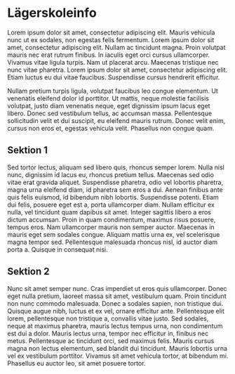 # Lägerskoleinfo

 Lorem ipsum dolor sit amet, consectetur adipiscing elit. Mauris vehicula nunc ut ex sodales, non egestas felis fermentum. Lorem ipsum dolor sit amet, consectetur adipiscing elit. Nullam ac tincidunt magna. Proin volutpat mauris nec erat rutrum finibus. In iaculis eget orci cursus ullamcorper. Vivamus vitae ligula turpis. Nam ut placerat arcu. Maecenas tristique nec nunc vitae pharetra. Lorem ipsum dolor sit amet, consectetur adipiscing elit. Etiam luctus eu dui vitae faucibus. Suspendisse cursus hendrerit efficitur.

Nullam pretium turpis ligula, volutpat faucibus leo congue elementum. Ut venenatis eleifend dolor id porttitor. Ut mattis, neque molestie facilisis volutpat, justo diam venenatis neque, eget dignissim ipsum lacus eget libero. Donec sed vestibulum tellus, ac accumsan massa. Pellentesque sollicitudin velit et dui suscipit, eu eleifend mauris rutrum. Donec velit enim, cursus non eros et, egestas vehicula velit. Phasellus non congue quam.

## Sektion 1


Sed tortor lectus, aliquam sed libero quis, rhoncus semper lorem. Nulla nisl nunc, dignissim id lacus eu, rhoncus pretium tellus. Maecenas sed odio vitae erat gravida aliquet. Suspendisse pharetra, odio vel lobortis pharetra, magna urna eleifend diam, id pharetra sem eros a dui. Aenean finibus ante quis felis euismod, id bibendum nibh lobortis. Suspendisse potenti. Etiam dui felis, posuere eget est a, porta ullamcorper diam. Nullam efficitur ex nulla, vel tincidunt quam dapibus sit amet. Integer sagittis libero a eros dictum accumsan. Proin in quam condimentum, maximus risus posuere, tempus eros. Nam ullamcorper mauris non semper auctor. Maecenas in mauris eget sem sodales congue. Aliquam mattis urna ex, vel scelerisque magna tempor sed. Pellentesque malesuada rhoncus nisl, id auctor diam porta a. Quisque in consequat nisi.


## Sektion 2

Nunc sit amet semper nunc. Cras imperdiet ut eros quis ullamcorper. Donec eget nulla pretium, laoreet massa sit amet, vestibulum quam. Proin tincidunt non nunc commodo malesuada. Donec a sodales sapien, non tristique dui. Quisque augue nibh, luctus et ex vel, ornare efficitur ante. Pellentesque elit lorem, pellentesque non tristique a, convallis vitae justo. Sed sodales, neque at maximus pharetra, mauris lectus tempus urna, non condimentum est dui a dolor. Mauris lectus urna, tempor nec efficitur in, finibus nec metus. Pellentesque ac tincidunt orci, sed maximus felis. Mauris cursus magna non lectus elementum, sed blandit dui tincidunt. Mauris lobortis urna vel ex vestibulum porttitor. Vivamus sit amet vehicula tortor, at bibendum mi. Phasellus eu auctor leo, sit amet posuere tortor. 
